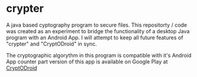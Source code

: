 # crypter
A java based cyptography program to secure files.
This repositorty / code was created as an experiment to bridge the functionality of a desktop Java program with an Android App.
I will attempt to keep all future features of "crypter" and "CryptODroid" in sync.

The cryptographic algorythm in this program is compatible with it's Android App counter part version of this app is available on Google Play at <a href="https://play.google.com/store/apps/details?id=com.admanne.CryptODroid&hl=en">CryptODroid</a>
